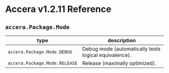 [//]: # (Project: Accera)
[//]: # (Version: v1.2.11)

# Accera v1.2.11 Reference
## `accera.Package.Mode`

type | description
--- | ---
`accera.Package.Mode.DEBUG` | Debug mode (automatically tests logical equivalence).
`accera.Package.Mode.RELEASE` | Release (maximally optimized).


<div style="page-break-after: always;"></div>
